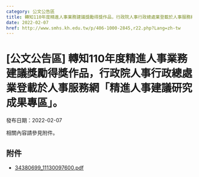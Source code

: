 ```yaml
---
category: 公文公告區
title: 轉知110年度精進人事業務建議獎勵得獎作品，行政院人事行政總處業登載於人事服務網「精進人事建議研究成果專區」。
date: 2022-02-07
href: http://www.smhs.kh.edu.tw/p/406-1000-2845,r22.php?Lang=zh-tw
---
```


# [公文公告區] 轉知110年度精進人事業務建議獎勵得獎作品，行政院人事行政總處業登載於人事服務網「精進人事建議研究成果專區」。

發布日期：2022-02-07

<div><div></div><div>相關內容請參見附件。</div></div>

## 附件

- [34380699_11130097600.pdf](https://www.smhs.kh.edu.tw/var/file/0/1000/attach/32/pta_2540_6298609_12539.pdf)
